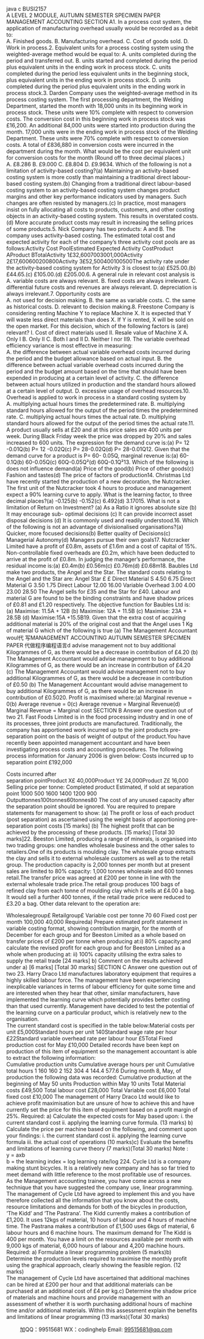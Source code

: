 java c
BUSI2157   
A LEVEL 2 MODULE, AUTUMN SEMESTER SPECIMEN PAPER   
MANAGEMENT ACCOUNTING
SECTION A1.   In a process cost system, the application of manufacturing overhead usually would be recorded as a debit to:   
A.   Finished goods.
B.   Manufacturing overhead.
C.   Cost of goods sold.
D.   Work in process.2.   Equivalent units for a process costing system using the weighted-average method would be equal to:
A.   units completed during the period and transferred out.
B.   units started and completed during the period plus equivalent units in the ending work in process stock.
C.   units completed during the period less equivalent units in the beginning stock, plus equivalent units in the ending work in process stock.
D.   units completed during the period plus equivalent units in the ending work in process stock.3.   Darden Company uses the weighted-average method in its process costing system. The first processing department, the Welding Department, started the month with 18,000 units in its beginning work in process stock. These units were 10% complete with respect to conversion costs. The conversion cost in this beginning work in process stock was £16,200. An additional 84,000 units were started into production during the month. 17,000 units were in the ending work in process stock of the Welding Department. These units were 70% complete with respect to conversion costs. A total of £836,880 in conversion costs were incurred in the department during the month. What would be the cost per equivalent unit for conversion costs for the month (Round off to three decimal places.)   
A.   £8.286
B.   £9.000
C.   £8.804
D.   £9.9634.   Which of the following is not a limitation of activity-based costing?(a)   Maintaining an activity-based costing system is more costly than maintaining a traditional direct labour-based costing system.(b)   Changing from a traditional direct labour-based costing system to an activity-based costing system changes product margins and other key performance indicators used by managers.    Such changes are often resisted by managers.(c)   In practice, most managers insist on fully allocating all costs to products, customers, and other costing objects in an activity-based costing system.    This results in overstated costs.(d)   More accurate product costs may result in increasing the selling prices of some products.5.   Nick Company has two products: A and B.    The company uses activity-based costing.    The estimated total cost and expected activity for each of the company’s three activity cost pools are as follows:Activity Cost PoolEstimated Expected Activity   CostProduct AProduct BTotalActivity 1£32,6007003001,000Activity 2£17,600600200800Activity 3£52,500400100500The activity rate under the activity-based costing system for Activity 3 is closest to:(a)   £525.00.(b)   £44.65.(c)   £105.00.(d)   £205.00.6.   A general rule in relevant cost analysis is   
A.   variable costs are always relevant.
B.   fixed costs are always irrelevant.
C.   differential future costs and revenues are always relevant.
D.   depreciation is always irrelevant.7.   Opportunity costs are   
A.   not used for decision making.
B.   the same as variable costs.
C.   the same as historical costs.
D.   relevant to decision making.8.   Freestone Company is considering renting Machine Y to replace Machine X. It is expected that Y will waste less direct materials than does X. If Y is rented, X will be sold on the open market. For this decision, which of the following factors is (are) relevant?
I. Cost of direct materials used
II. Resale value of Machine X
A.   Only I
B.   Only II
C.   Both I and II
D.   Neither I nor II9.   The variable overhead efficiency variance is most effective in measuring:   
A.   the difference between actual variable overhead costs incurred during the period and the budget allowance based on actual input.
B.   the difference between actual variable overhead costs incurred during the period and the budget amount based on the time that should have been expended in producing at a certain level of activity.
C.   the difference between actual hours utilized in production and the standard hours allowed at a certain level of output.
D.   excessive usage of overhead resources.10.      Overhead is applied to work in process in a standard costing system by   
A.   multiplying actual hours times the predetermined rate.
B.   multiplying standard hours allowed for the output of the period times the predetermined rate.
C.   multiplying actual hours times the actual rate.
D.   multiplying standard hours allowed for the output of the period times the actual rate.11.      A product usually sells at £20 and at this price sales are 400 units per week. During Black Friday week the price was dropped by 20% and sales increased to 600 units. The expression for the demand curve is:(a)   P= 12 -0.01Q(b)   P= 12 -0.02Q(c)   P= 28-0.02Q(d)   P= 28-0.01Q12.      Given that the demand curve for a product is P= 60- 0.05Q, marginal revenue is:(a)   60-0.1Q(b)   60-0.05Q(c)   60Q-0.05Q²(d)   60Q-0.1Q²13.      Which of the following is does not influence demand(a)   Price of the good(b)   Price of other goods(c)   Fashion and tastes(d)   The price of factors of production14.      Christmas Ltd have recently started the production of a new decoration, the Nutcracker.    The first unit of the Nutcracker took 4 hours to produce and management expect a 90% learning curve to apply.
What is the learning factor, to three decimal places?(a)   -0.125(b)   -0.152(c)   6.492(d)   3.17015.      What is not a limitation of Return on Investment?
(a)	As a Ratio it ignores absolute size
(b)	It may encourage sub- optimal decisions
(c)	It can provide incorrect asset disposal decisions
(d)	It is commonly used and readily understood.16.      Which of the following is not an advantage of divisionalised organisations?(a)   Quicker, more focused decisions(b)   Better quality of Decisions(c)   Managerial Autonomy(d)   Managers pursue their own goals17.      Nutcracker Limited have a profit of £0.8m, assets of £1.6m and a cost of capital of 15%.    Non-controllable fixed overheads are £0.2m, which have been deducted to arrive at the profit of £0.8m.    In judging the manager’s performance, the residual income is:(a)   £0.4m(b)   £0.56m(c)   £0.76m(d)   £0.68m18.      Baubles Ltd make two products, the Angel and the Star.    The standard costs relating to the Angel and the Star are:
Angel                                Star
                                                                                                               £                                        £
Direct Material S                                                           4.50                                     6.75
Direct Material G                                                           3.50                                  1.75
Direct Labour                                                                   12.00                               16.00
Variable Overhead                                                                   3.00                                      4.00
23.00                                  28.50
The Angel sells for £35 and the Star for £40.    Labour and material G are found to be the binding constraints and have shadow prices of £0.81 and £1.20 respectively.
The objective function for Baubles Ltd is:
(a)	Maximise: 11.5A + 12B
(b)	Maximise: 12A + 11.5B
(c)	Maximise: 23A + 28.5B
(d)	Maximise:15A +15.5B19.      Given that the extra cost of acquiring additional material is 20% of the original cost and that the Angel uses 1 Kg of material G which of the following is true
(a)	The Management Accountant woul代 写MANAGEMENT ACCOUNTING AUTUMN SEMESTER SPECIMEN PAPER
代做程序编程语言d advise management not to buy additional Kilogrammes of G, as there would be a decrease in contribution of £4.20
(b)	The Management Accountant would advise management to buy additional Kilogrammes of G, as there would be an increase in contribution of £4.20
(c)	The Management Accountant would advise management not to buy additional Kilogrammes of G, as there would be a decrease in contribution of £0.50
(b)	The Management Accountant would advise management to buy additional Kilogrammes of G, as there would be an increase in contribution of £0.5020. Profit is maximised where:(a)   Marginal revenue = 0(b)   Average revenue = 0(c)   Average revenue = Marginal Revenue(d)   Marginal Revenue = Marginal cost
SECTION B
Answer one question out of two      21.      Fast Foods Limited is in the food processing industry and in one of its processes, three joint products are manufactured.    Traditionally, the company has apportioned work incurred up to the joint products pre-separation point on the basis of weight of output of the product.You have recently been appointed management accountant and have been investigating process costs and accounting procedures.
The following process information for January 2006 is given below:
Costs incurred up to separation point
      £192,000
   
   
   
Costs incurred after       
   separation pointProduct X£   40,000Product Y£   24,000Product Z£   16,000
Selling price per tonne:
   Completed product
   Estimated, if sold at separation point   1000   500   1600   1400   1200   900   
Outputtonnes100tonnes60tonnes80
The cost of any unused capacity after the separation point should be ignored.
You are required to prepare statements for management to show:
(a)   The profit or loss of each product (post separation) as ascertained using the weight basis of apportioning pre-separation point costs                               [15 marks]
(b)   The highest profit that can be achieved by the processing of these products.              [15 marks]
                        [Total 30 marks]22.	Beeston Limited, producing a range of minerals, is organised into two trading groups: 	one handles wholesale business and the other sales to retailers.One of its products is moulding clay.    The wholesale group extracts the clay and sells it 	to external wholesale customers as well as to the retail group.    The production capacity 	is 2,000 tonnes per month but at present sales are limited to 80% capacity: 1,000 	tonnes wholesale and 600 tonnes retail.The transfer price was agreed at £200 per tonne in line with the external wholesale trade price.The retail group produces 100 bags of refined clay from each tonne of moulding clay which it sells at £4.00 a bag.    It would sell a further 400 tonnes, if the retail trade price were reduced to £3.20 a bag.
Other data relevant to the operation are:
   
   Wholesalegroup£   Retailgroup£
Variable cost per tonne
   70   60
Fixed cost per month
   100,000   40,000
Requireda)	Prepare estimated profit statement in variable costing format, showing contribution margin, for the month of December for each group and for Beeston Limited as a whole based on transfer prices of £200 per tonne when producing at:i)	80% capacity;and calculate the revised profit for each group and for Beeston Limited as a whole when producing at:   	ii)	100% capacity utilising the extra sales to supply the retail trade          [24 marks]
b)	Comment on the results achieved under a)           [6 marks]                        [Total 30 marks]
SECTION C
Answer one question out of two   23.   Harry Draco Ltd manufactures laboratory equipment that requires a highly skilled labour force.
The management have been experiencing inexplicable variances in terms of labour efficiency for quite some time and are interested when they hear that other, similar manufacturers, have implemented the learning curve which potentially provides better costing than that used currently.
Management have decided to test the potential of the learning curve on a particular product, which is relatively new to the organisation.      
The current standard cost is specified in the table below:Material costs per unit 
£5,000Standard hours per unit 
140Standard wage rate per hour
£22Standard variable overhead rate per labour hour
£5Total Fixed production cost for May
                  £10,000
Detailed records have been kept on production of this item of equipment so the management accountant is able to extract the following information:   
Cumulative production units
Cumulative average hours per unit 
Cumulative total hours
1
160
160
2
152
304
4
144.4
577.6
   During month 8, May, of production the following data was recorded:
Cumulative production at the beginning of May
50 units
Production within May
10 units
Total Material costs
£49,500
Total labour cost 
£28,000
Total Variable cost
£6,000
Total fixed cost
£10,000
The management of Harry Draco Ltd would like to achieve profit maximisation but are unsure of how to achieve this and have currently set the price for this item of equipment based on a profit margin of 25%.
Required:
a)   Calculate the expected costs for May based upon:
i.   the current standard cost
ii.   applying the learning curve formula.                                                                          (13 marks)
b)   Calculate the price per machine based on the following, and comment upon your findings:
i.   the current standard cost
ii.   applying the learning curve formula
iii.   the actual cost of operations                                                       (10 marks)c)   Evaluate the benefits and limitations of learning curve theory                                                        (7 marks)(Total 30 marks)
Note :   
y = axb           
b = the learning index = log learning rate/log 224.   Cycle Ltd is a company making stunt bicycles.    It is a relatively new company and has so far tried to meet demand with little reference to the most profitable use of resources.
As the Management accounting trainee, you have come across a new technique that you have suggested the company use, linear programming.    The management of Cycle Ltd have agreed to implement this and you have therefore collected all the information that you know about the costs, resource limitations and demands for both of the bicycles in production, ‘The Kidd’ and ‘The Pastrana’.
The Kidd currently makes a contribution of £1,200.    It uses 12kgs of material, 10 hours of labour and 4 hours of machine time.    The Pastrana makes a contribution of £1,500 uses 6kgs of material, 6 labour hours and 6 machine hours.
The maximum demand for The Kidd is 400 per month.
You have a limit on the resources available per month with 9,000 kgs of material, 6,000 hours of labour and 4,200 machine hours.
Required:
a)   Formulate a linear programming problem				(5 marks)b)   Determine the production levels required to maximise the monthly profit using the graphical approach, clearly showing the feasible region.                            (12 marks)   
The management of Cycle Ltd have ascertained that additional machines can be hired at £200 per hour and that additional materials can be purchased at an additional cost of £4 per kg.c)   Determine the shadow price of materials and machine hours and provide management with an assessment of whether it is worth purchasing additional hours of machine time and/or additional materials.    Within this assessment explain the benefits and limitations of linear programming                                           (13 marks)(Total 30 marks)
   

         
加QQ：99515681  WX：codinghelp  Email: 99515681@qq.com
